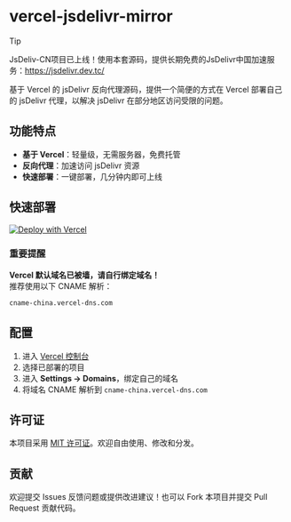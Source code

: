 # vercel-jsdelivr-mirror

> [!TIP]
> JsDeliv-CN项目已上线！使用本套源码，提供长期免费的JsDelivr中国加速服务：https://jsdelivr.dev.tc/

基于 Vercel 的 jsDelivr 反向代理源码，提供一个简便的方式在 Vercel 部署自己的 jsDelivr 代理，以解决 jsDelivr 在部分地区访问受限的问题。

## 功能特点

- **基于 Vercel**：轻量级，无需服务器，免费托管  
- **反向代理**：加速访问 jsDelivr 资源  
- **快速部署**：一键部署，几分钟内即可上线  

## 快速部署

[![Deploy with Vercel](https://vercel.com/button)](https://vercel.com/new/clone?repository-url=https://github.com/YShenZe/vercel-jsdelivr-mirror&project-name=jsd&repository-name=jsd)  

### 重要提醒  
**Vercel 默认域名已被墙，请自行绑定域名！**  
推荐使用以下 CNAME 解析：
```txt
cname-china.vercel-dns.com
```

## 配置

1. 进入 [Vercel 控制台](https://vercel.com/dashboard)  
2. 选择已部署的项目  
3. 进入 **Settings -> Domains**，绑定自己的域名  
4. 将域名 CNAME 解析到 `cname-china.vercel-dns.com`  

## 许可证

本项目采用 [MIT 许可证](LICENSE)。欢迎自由使用、修改和分发。

## 贡献

欢迎提交 Issues 反馈问题或提供改进建议！也可以 Fork 本项目并提交 Pull Request 贡献代码。